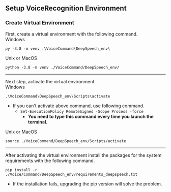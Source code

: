 Setup VoiceRecognition Environment
---
### Create Virtual Environment
First, create a virtual environment with the following command.\
Windows
```
py -3.8 -m venv .\VoiceCommand\DeepSpeech_env\
```

Unix or MacOS
```
python -3.8 -m venv ./VoiceCommand/DeepSpeech_env/
```
---

Next step, activate the virtual environment. \
Windows
```
.\VoiceCommand\DeepSpeech_env\Scripts\activate
```
- If you can't activate above command, use following command.
    - ```Set-ExecutionPolicy RemoteSigned -Scope Process -force```
        - **You need to type this command every time you launch the terminal.**

Unix or MacOS
```
source ./VoiceCommand/DeepSpeech_env/Scripts/activate
```
---
After activating the virtual environment install the packages for the system requirements with the following command.
```
pip install -r ./Voice/Command/DeepSpeech_env/requirements_deepspeech.txt
```
- If the installation fails, upgrading the pip version will solve the problem.